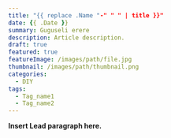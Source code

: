 ```yaml
---
title: "{{ replace .Name "-" " " | title }}"
date: {{ .Date }}
summary: Guguseli erere
description: Article description.
draft: true 
featured: true
featureImage: /images/path/file.jpg
thumbnail: /images/path/thumbnail.png
categories:
  - DIY
tags:
  - Tag_name1
  - Tag_name2
---
```


**Insert Lead paragraph here.**
